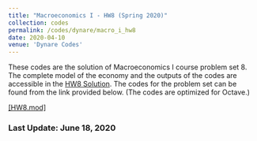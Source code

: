 ```yaml
---
title: "Macroeconomics I - HW8 (Spring 2020)"
collection: codes
permalink: /codes/dynare/macro_i_hw8
date: 2020-04-10
venue: 'Dynare Codes'
---
```


These codes are the solution of Macroeconomics I course problem set 8. 
The complete model of the economy and the outputs of the codes are accessible in the [HW8 Solution](https://www.dropbox.com/s/4qulf1ihx90qv4a/pset8-solution.pdf?dl=0). 
The codes for the problem set can be found from the link provided below.
(The codes are optimized for Octave.)

[[HW8.mod]](https://www.dropbox.com/s/46e3vsyl9w08sxz/PS8.mod?dl=0)


### Last Update: June 18, 2020
